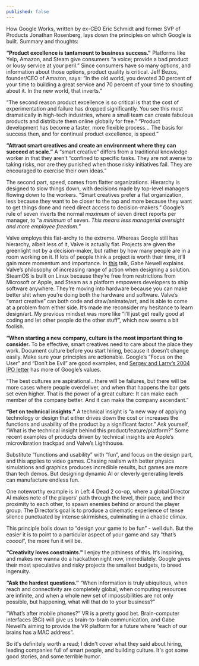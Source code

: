 ```yaml
---
published: false
---
```

How Google Works, written by ex-CEO Eric Schmidt and former SVP of Products Jonathan Rosenberg, lays down the principles on which Google is built. Summary and thoughts:

**“Product excellence is tantamount to business success."** Platforms like Yelp, Amazon, and Steam give consumers “a voice; provide a bad product or lousy service at your peril.” Since consumers have so many options, and information about those options, product quality is critical. Jeff Bezos, founder/CEO of Amazon, says: “In the old world, you devoted 30 percent of your time to building a great service and 70 percent of your time to shouting about it. In the new world, that inverts.”

“The second reason product excellence is so critical is that the cost of experimentation and failure has dropped significantly. You see this most dramatically in high-tech industries, where a small team can create fabulous products and distribute them online globally for free.” “Product development has become a faster, more flexible process… The basis for success then, and for continual product excellence, is speed.”

**“Attract smart creatives and create an environment where they can succeed at scale.”** A “smart creative” differs from a traditional knowledge worker in that they aren’t “confined to specific tasks. They are not averse to taking risks, nor are they punished when those risky initiatives fail. They are encouraged to exercise their own ideas.”

The second part, speed, comes from flatter organizations. Hierarchy is designed to slow things down, with decisions made by top-level managers flowing down to the workers. “Smart creatives prefer a flat organization, less because they want to be closer to the top and more because they want to get things done and need direct access to decision-makers.” Google’s rule of seven inverts the normal _maximum_ of seven direct reports per manager, to “a _minimum_ of seven. _This means less managerial oversight and more employee freedom._”

Valve employs this flat-archy to the extreme. Whereas Google still has hierarchy, albeit less of it, Valve is actually flat. Projects are given the greenlight not by a decision-maker, but rather by how many people are in a room working on it. If lots of people think a project is worth their time, it’ll gain more momentum and importance. In [this](http://podcast.gameslice.com/1-gabe-newell-and-erik-johnson-from-valve) talk, Gabe Newell explains Valve’s philosophy of increasing range of action when designing a solution. SteamOS is built on Linux because they’re free from restrictions from Microsoft or Apple, and Steam as a platform empowers developers to ship software anywhere. They’re moving into hardware because you can make better shit when you’re doing both the hardware and software. Valve’s “smart creative” can both code and draw/animate/art, and is able to come at a problem from either side. It’s made me reconsider my hesitance to learn design/art. My previous mindset was more like “I’ll just get really good at coding and let other people do the other stuff”, which now seems a bit foolish.

**“When starting a new company, culture is the most important thing to consider.** To be effective, smart creatives need to care about the place they work. Document culture before you start hiring, because it doesn’t change easily. Make sure your principles are actionable. Google’s “Focus on the User” and “Don’t be Evil” are good examples, and [Sergey and Larry’s 2004 IPO letter](https://investor.google.com/corporate/2004/ipo-founders-letter.html) has more of Google’s values.

“The best cultures are aspirational...there will be failures, but there will be more cases where people overdeliver, and when that happens the bar gets set even higher. That is the power of a great culture: It can make each member of the company better. And it can make the company ascendant.”

**“Bet on technical insights.”** A technical insight is “a new way of applying technology or design that either drives down the cost or increases the functions and usability of the product by a significant factor.” Ask yourself, “What is the technical insight behind this product/feature/platform?” Some recent examples of products driven by technical insights are Apple’s microvibration trackpad and Valve’s Lighthouse.

Substitute “functions and usability” with “fun”, and focus on the design part, and this applies to video games. Chasing realism with better physics simulations and graphics produces incredible results, but games are more than tech demos. But designing dynamic AI or cleverly generating levels can manufacture endless fun.

One noteworthy example is in Left 4 Dead 2 co-op, where a global Director AI makes note of the players’ path through the level, their pace, and their proximity to each other, to spawn enemies behind or around the player group. The Director’s goal is to produce a cinematic experience of tense silence punctuated by intense skirmishes, culminating in a chaotic climax.

This principle boils down to “design your game to be fun” - well duh. But the easier it is to point to a particular aspect of your game and say “that’s _cooool_”, the more fun it will be.

**“Creativity loves constraints."** I enjoy the pithiness of this. It’s inspiring, and makes me wanna do a hackathon right now, immediately. Google gives their most speculative and risky projects the smallest budgets, to breed ingenuity.

**“Ask the hardest questions.”** “When information is truly ubiquitous, when reach and connectivity are completely global, when computing resources are infinite, and when a whole new set of impossibilities are not only possible, but happening, what will that do to your business?”

“What’s after mobile phones?” VR is a pretty good bet. Brain-computer interfaces (BCI) will give us brain-to-brain communication, and Gabe Newell’s aiming to provide the VR platform for a future where “each of our brains has a MAC address”.

So it's definitely worth a read; I didn't cover what they said about hiring, leading companies full of smart people, and building culture. It's got some good stories, and some terrible humor.

